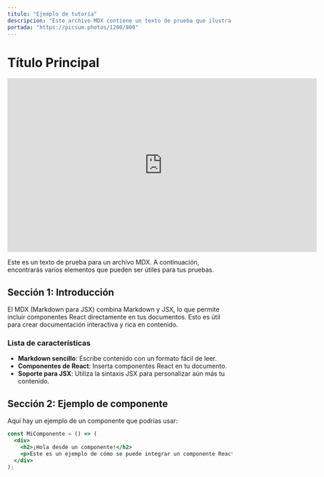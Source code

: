 ```yaml
---
titulo: "Ejemplo de tutoría"
descripcion: "Este archivo MDX contiene un texto de prueba que ilustra las características de MDX, combinando Markdown y JSX. Incluye secciones sobre la introducción al formato, un ejemplo de un componente de React y un bloque de código en JavaScript. Es útil para experimentar con la integración de componentes en documentos."
portada: "https://picsum.photos/1200/800"
---
```

# Título Principal

<iframe width="693" height="390" src="https://www.youtube.com/embed/aYqVCCIvX1Q" title="LA RULETA DECIDE DONDE PASAMOS LA PRIMERA NOCHE EN LA NUEVA MANSIÓN" frameborder="0" allow="accelerometer; autoplay; clipboard-write; encrypted-media; gyroscope; picture-in-picture; web-share" referrerpolicy="strict-origin-when-cross-origin" allowfullscreen></iframe>

Este es un texto de prueba para un archivo MDX. A continuación, encontrarás varios elementos que pueden ser útiles para tus pruebas.

## Sección 1: Introducción

El MDX (Markdown para JSX) combina Markdown y JSX, lo que permite incluir componentes React directamente en tus documentos. Esto es útil para crear documentación interactiva y rica en contenido.

### Lista de características

- **Markdown sencillo**: Escribe contenido con un formato fácil de leer.
- **Componentes de React**: Inserta componentes React en tu documento.
- **Soporte para JSX**: Utiliza la sintaxis JSX para personalizar aún más tu contenido.

## Sección 2: Ejemplo de componente

Aquí hay un ejemplo de un componente que podrías usar:

```jsx
const MiComponente = () => (
  <div>
    <h2>¡Hola desde un componente!</h2>
    <p>Este es un ejemplo de cómo se puede integrar un componente React en un archivo MDX.</p>
  </div>
);
```
